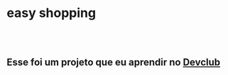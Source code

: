 <h1>easy shopping</h1>
<br>
<br>
<h2>Esse foi um projeto que eu aprendir no <a href="https://rodolfomori.com.br/devclub">Devclub</a></h2>
